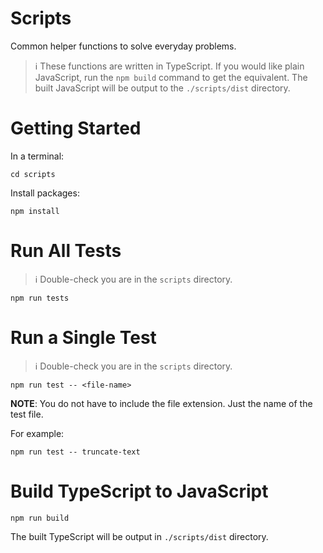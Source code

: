 # Scripts

Common helper functions to solve everyday problems.

> ℹ️ These functions are written in TypeScript. If you would like plain JavaScript, run the `npm build` command to get the equivalent. The built JavaScript will be output to the `./scripts/dist` directory.

# Getting Started

In a terminal:

```
cd scripts
```

Install packages:

```
npm install
```

# Run All Tests

> ℹ️ Double-check you are in the `scripts` directory.

```
npm run tests
```

# Run a Single Test

> ℹ️ Double-check you are in the `scripts` directory.

```
npm run test -- <file-name>
```

**NOTE**: You do not have to include the file extension. Just the name of the test file.

For example:

```
npm run test -- truncate-text
```


# Build TypeScript to JavaScript

`npm run build`

The built TypeScript will be output in `./scripts/dist` directory.